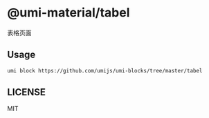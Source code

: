# @umi-material/tabel

表格页面

## Usage

```sh
umi block https://github.com/umijs/umi-blocks/tree/master/tabel
```

## LICENSE

MIT
